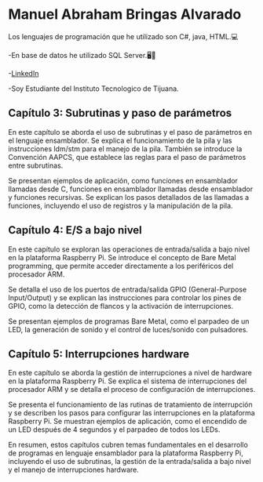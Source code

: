 # Manuel Abraham Bringas Alvarado

Los lenguajes de programación que he utilizado son C#, java, HTML.💻  

-En base de datos he utilizado SQL Server.🖥📱

-[LinkedIn](https://mx.linkedin.com/in/abraham-bringas-945b76264?trk=people-guest_people_search-card)  

-Soy Estudiante del Instituto Tecnologico de Tijuana.  

## Capítulo 3: Subrutinas y paso de parámetros

En este capítulo se aborda el uso de subrutinas y el paso de parámetros en el lenguaje ensamblador. Se explica el funcionamiento de la pila y las instrucciones ldm/stm para el manejo de la pila. También se introduce la Convención AAPCS, que establece las reglas para el paso de parámetros entre subrutinas.

Se presentan ejemplos de aplicación, como funciones en ensamblador llamadas desde C, funciones en ensamblador llamadas desde ensamblador y funciones recursivas. Se explican los pasos detallados de las llamadas a funciones, incluyendo el uso de registros y la manipulación de la pila.

## Capítulo 4: E/S a bajo nivel

En este capítulo se exploran las operaciones de entrada/salida a bajo nivel en la plataforma Raspberry Pi. Se introduce el concepto de Bare Metal programming, que permite acceder directamente a los periféricos del procesador ARM.

Se detalla el uso de los puertos de entrada/salida GPIO (General-Purpose Input/Output) y se explican las instrucciones para controlar los pines de GPIO, como la detección de flancos y la activación de interrupciones.

Se presentan ejemplos de programas Bare Metal, como el parpadeo de un LED, la generación de sonido y el control de luces/sonido con pulsadores.

## Capítulo 5: Interrupciones hardware

En este capítulo se aborda la gestión de interrupciones a nivel de hardware en la plataforma Raspberry Pi. Se explica el sistema de interrupciones del procesador ARM y se detalla el proceso de configuración de interrupciones.

Se presenta el funcionamiento de las rutinas de tratamiento de interrupción y se describen los pasos para configurar las interrupciones en la plataforma Raspberry Pi. Se muestran ejemplos de aplicación, como el encendido de un LED después de 4 segundos y el parpadeo de todos los LEDs.

En resumen, estos capítulos cubren temas fundamentales en el desarrollo de programas en lenguaje ensamblador para la plataforma Raspberry Pi, incluyendo el uso de subrutinas, la gestión de la entrada/salida a bajo nivel y el manejo de interrupciones hardware.



